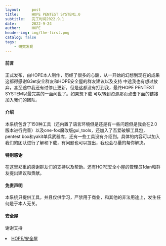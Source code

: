 ```yaml
---
layout:     post
title:      HOPE PENTEST SYSTEM1.0
subtitle:   完工时间2022.9.1
date:       2022-9-24
author:     HOPE
header-img: img/the-first.png
catalog: false
tags:
    - 研究发现
---
```


#### 前言

正式发布，由HOPE本人制作，历经了很多的心酸，从一开始的幻想到现在的成果这都得感谢G3et安全群友和HOPE安全屋的群友建议以及支持
中途我也有想过放弃，甚至途中我还有过停止更新，但是这都没有打到我，最终HOPE PENTEST SYSTEM以最完美的一面问世了。如果想下载
可以转到资源那页点击下面的链接加入我们的团队。

#### 介绍

本系统包含了150种工具（还内置了语言环境但是还是有一些问题但是我会在2.0版本进行完善）以及one-fox魔改版gui_tools，还加入了吾爱破解工具包，pentest box和yakit单兵武器库，还有一些工具没有介绍到。具体的内容可以加入我们的团队进行了解和下载，有问题也可以提出，我也会尽量的帮你解决。

#### 特别感谢
在这里郑重的感谢群友们的支持以及帮助。还有HOPE安全小屋的管理员1dan和群友提出建议和贡献。

#### 免责声明

本系统只提供工具，并且仅供学习，严禁用于商业，和其他的非法用途上，发生任何是于本人无关。

#### 安全屋
谢谢支持
<li><a href="https://jq.qq.com/?_wv=1027&k=VaxjwNzq">HOPE/安全屋</a></li>
